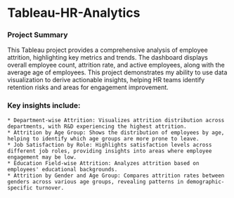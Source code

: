 # Tableau-HR-Analytics

### Project Summary
This Tableau project provides a comprehensive analysis of employee attrition, highlighting key metrics and trends. The dashboard displays overall employee count, attrition rate, and active employees, along with the average age of employees. This project demonstrates my ability to use data visualization to derive actionable insights, helping HR teams identify retention risks and areas for engagement improvement.

### Key insights include:

    * Department-wise Attrition: Visualizes attrition distribution across departments, with R&D experiencing the highest attrition.
    * Attrition by Age Group: Shows the distribution of employees by age, helping to identify which age groups are more prone to leave.
    * Job Satisfaction by Role: Highlights satisfaction levels across different job roles, providing insights into areas where employee engagement may be low.
    * Education Field-wise Attrition: Analyzes attrition based on employees' educational backgrounds.
    * Attrition by Gender and Age Group: Compares attrition rates between genders across various age groups, revealing patterns in demographic-specific turnover.

